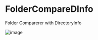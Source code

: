 # FolderCompareDInfo
Folder Comparerer with DirectoryInfo

![image](https://user-images.githubusercontent.com/54949171/226466051-708ef17a-8c7f-4738-9a8c-b675995cd181.png)

